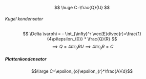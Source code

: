 $$
\huge C=\frac{Q}{U}
$$

###### Kugel kondensator
$$
\Delta \varphi = - \int_{\infty}^r \vec{E}d\vec{r}=\frac{1}{4\pi\epsilon_{0}} * \frac{Q}{R}
$$
$$
\implies Q=4\pi\epsilon_{0}RU \implies 4\pi\epsilon_{0}R=C
$$
##### Plattenkondensator
$$\large C=\epsilon_{o}\epsilon_{r}*\frac{A}{d}$$
